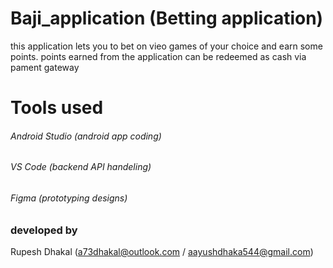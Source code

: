 # Baji_application (Betting application)
this application lets you to bet on vieo games of your choice and earn some points.
points earned from the application can be redeemed as cash via pament gateway

# Tools used
###### Android Studio (android app coding)
###### VS Code (backend API handeling)
###### Figma (prototyping designs)

### developed by 
Rupesh Dhakal (a73dhakal@outlook.com / aayushdhaka544@gmail.com)
